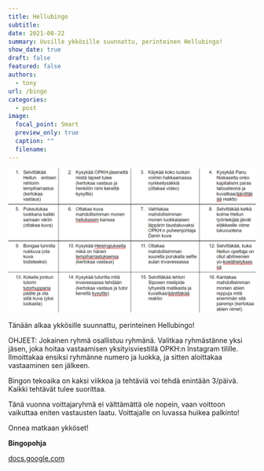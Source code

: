 ```yaml
---
title: Hellubingo
subtitle:
date: 2021-08-22
summary: Uusille ykkösille suunnattu, perinteinen Hellubingo!
show_date: true
draft: false
featured: false
authors:
  - tony
url: /bingo
categories:
  - post
image:
  focal_point: Smart
  preview_only: true
  caption: ""
  filename: 
---
```


![Hellubingo](bingo.png)

Tänään alkaa ykkösille suunnattu, perinteinen Hellubingo!  

OHJEET:
Jokainen ryhmä osallistuu ryhmänä. Valitkaa ryhmästänne yksi jäsen, joka hoitaa vastaamisen yksityisviestillä OPKH:n Instagram tilille.
Ilmoittakaa ensiksi ryhmänne numero ja luokka, ja sitten aloittakaa vastaaminen sen jälkeen.  

Bingon tekoaika on kaksi viikkoa ja tehtäviä voi tehdä enintään 3/päivä. Kaikki tehtävät tulee suorittaa.  

Tänä vuonna voittajaryhmä ei välttämättä ole nopein, vaan voittoon vaikuttaa eniten vastausten laatu. Voittajalle on luvassa huikea palkinto!  

Onnea matkaan ykköset!  

**Bingopohja**

<a href="https://docs.google.com/document/d/1RJLSUAeYgOrGzQkyclCiXtJDBAkkr_qg-k5lEVNCLGU/edit?usp=sharing/" target="_blank">docs.google.com</a>
